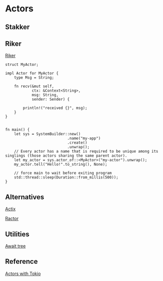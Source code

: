 # Actors

## Stakker


## Riker

[Riker]( https://riker.rs/ )

```rust,editable,ignore
struct MyActor;

impl Actor for MyActor {
    type Msg = String;

    fn recv(&mut self,
            ctx: &Context<String>,
            msg: String,
            sender: Sender) {

        println!("received {}", msg);
    }
}


fn main() {
    let sys = SystemBuilder::new()
                            .name("my-app")
                            .create()
                            .unwrap();
    // Every actor has a name that is required to be unique among its singlings (those actors sharing the same parent actor).
    let my_actor = sys.actor_of::<MyActor>("my-actor").unwrap();
    my_actor.tell("Hello!".to_string(), None);

    // force main to wait before exiting program
    std::thread::sleep(Duration::from_millis(500));
}
```

## Alternatives

[Actix]( https://github.com/actix/actix )

[Ractor]( https://crates.io/crates/ractor )

## Utilities

[Await tree]( https://crates.io/crates/await-tree )

## Reference

[Actors with Tokio]( https://ryhl.io/blog/actors-with-tokio/ )
